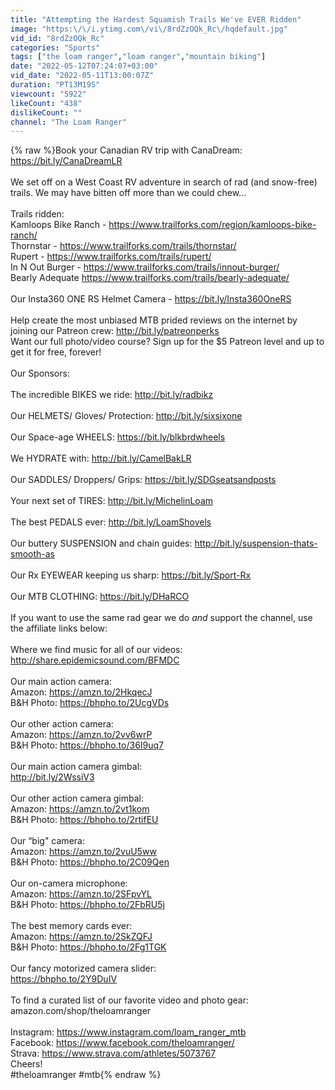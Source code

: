 ```yaml
---
title: "Attempting the Hardest Squamish Trails We've EVER Ridden"
image: "https:\/\/i.ytimg.com\/vi\/8rdZzOQk_Rc\/hqdefault.jpg"
vid_id: "8rdZzOQk_Rc"
categories: "Sports"
tags: ["the loam ranger","loam ranger","mountain biking"]
date: "2022-05-12T07:24:07+03:00"
vid_date: "2022-05-11T13:00:07Z"
duration: "PT13M19S"
viewcount: "5922"
likeCount: "438"
dislikeCount: ""
channel: "The Loam Ranger"
---
```

{% raw %}Book your Canadian RV trip with CanaDream: <a rel="nofollow" target="blank" href="https://bit.ly/CanaDreamLR">https://bit.ly/CanaDreamLR</a><br /><br />We set off on a West Coast RV adventure in search of rad (and snow-free) trails. We may have bitten off more than we could chew...<br /><br />Trails ridden:<br />Kamloops Bike Ranch - <a rel="nofollow" target="blank" href="https://www.trailforks.com/region/kamloops-bike-ranch/">https://www.trailforks.com/region/kamloops-bike-ranch/</a><br />Thornstar - <a rel="nofollow" target="blank" href="https://www.trailforks.com/trails/thornstar/">https://www.trailforks.com/trails/thornstar/</a><br />Rupert - <a rel="nofollow" target="blank" href="https://www.trailforks.com/trails/rupert/">https://www.trailforks.com/trails/rupert/</a><br />In N Out Burger - <a rel="nofollow" target="blank" href="https://www.trailforks.com/trails/innout-burger/">https://www.trailforks.com/trails/innout-burger/</a><br />Bearly Adequate <a rel="nofollow" target="blank" href="https://www.trailforks.com/trails/bearly-adequate/">https://www.trailforks.com/trails/bearly-adequate/</a><br /><br />Our Insta360 ONE RS Helmet Camera - <a rel="nofollow" target="blank" href="https://bit.ly/Insta360OneRS">https://bit.ly/Insta360OneRS</a><br /><br />Help create the most unbiased MTB prided reviews on the internet by joining our Patreon crew: <a rel="nofollow" target="blank" href="http://bit.ly/patreonperks">http://bit.ly/patreonperks</a><br />Want our full photo/video course? Sign up for the $5 Patreon level and up to get it for free, forever!<br /><br />Our Sponsors:<br /><br />The incredible BIKES we ride: <a rel="nofollow" target="blank" href="http://bit.ly/radbikz">http://bit.ly/radbikz</a><br /><br />Our HELMETS/ Gloves/ Protection: <a rel="nofollow" target="blank" href="http://bit.ly/sixsixone">http://bit.ly/sixsixone</a><br /><br />Our Space-age WHEELS: <a rel="nofollow" target="blank" href="https://bit.ly/blkbrdwheels">https://bit.ly/blkbrdwheels</a><br /><br />We HYDRATE with: <a rel="nofollow" target="blank" href="http://bit.ly/CamelBakLR">http://bit.ly/CamelBakLR</a><br /><br />Our SADDLES/ Droppers/ Grips: <a rel="nofollow" target="blank" href="https://bit.ly/SDGseatsandposts">https://bit.ly/SDGseatsandposts</a><br /><br />Your next set of TIRES: <a rel="nofollow" target="blank" href="http://bit.ly/MichelinLoam">http://bit.ly/MichelinLoam</a><br /><br />The best PEDALS ever: <a rel="nofollow" target="blank" href="http://bit.ly/LoamShovels">http://bit.ly/LoamShovels</a><br /><br />Our buttery SUSPENSION and chain guides: <a rel="nofollow" target="blank" href="http://bit.ly/suspension-thats-smooth-as">http://bit.ly/suspension-thats-smooth-as</a><br /><br />Our Rx EYEWEAR keeping us sharp: <a rel="nofollow" target="blank" href="https://bit.ly/Sport-Rx">https://bit.ly/Sport-Rx</a><br /><br />Our MTB CLOTHING: <a rel="nofollow" target="blank" href="https://bit.ly/DHaRCO">https://bit.ly/DHaRCO</a><br /><br />If you want to use the same rad gear we do *and* support the channel, use the affiliate links below:<br /><br />Where we find music for all of our videos:<br /><a rel="nofollow" target="blank" href="http://share.epidemicsound.com/BFMDC">http://share.epidemicsound.com/BFMDC</a><br /><br />Our main action camera:<br />Amazon: <a rel="nofollow" target="blank" href="https://amzn.to/2HkqecJ">https://amzn.to/2HkqecJ</a><br />B&amp;H Photo: <a rel="nofollow" target="blank" href="https://bhpho.to/2UcgVDs">https://bhpho.to/2UcgVDs</a><br /><br />Our other action camera:<br />Amazon: <a rel="nofollow" target="blank" href="https://amzn.to/2vv6wrP">https://amzn.to/2vv6wrP</a><br />B&amp;H Photo: <a rel="nofollow" target="blank" href="https://bhpho.to/36I9uq7">https://bhpho.to/36I9uq7</a><br /><br />Our main action camera gimbal:<br /><a rel="nofollow" target="blank" href="http://bit.ly/2WssiV3">http://bit.ly/2WssiV3</a><br /><br />Our other action camera gimbal:<br />Amazon: <a rel="nofollow" target="blank" href="https://amzn.to/2vt1kom">https://amzn.to/2vt1kom</a><br />B&amp;H Photo: <a rel="nofollow" target="blank" href="https://bhpho.to/2rtifEU">https://bhpho.to/2rtifEU</a><br /><br />Our “big&quot; camera:<br />Amazon: <a rel="nofollow" target="blank" href="https://amzn.to/2vuU5ww">https://amzn.to/2vuU5ww</a><br />B&amp;H Photo: <a rel="nofollow" target="blank" href="https://bhpho.to/2C09Qen">https://bhpho.to/2C09Qen</a><br /><br />Our on-camera microphone: <br />Amazon: <a rel="nofollow" target="blank" href="https://amzn.to/2SFpvYL">https://amzn.to/2SFpvYL</a><br />B&amp;H Photo: <a rel="nofollow" target="blank" href="https://bhpho.to/2FbRU5j">https://bhpho.to/2FbRU5j</a><br /><br />The best memory cards ever:<br />Amazon: <a rel="nofollow" target="blank" href="https://amzn.to/2SkZQFJ">https://amzn.to/2SkZQFJ</a><br />B&amp;H Photo: <a rel="nofollow" target="blank" href="https://bhpho.to/2Fg1TGK">https://bhpho.to/2Fg1TGK</a><br /><br />Our fancy motorized camera slider:<br /><a rel="nofollow" target="blank" href="https://bhpho.to/2Y9DuIV">https://bhpho.to/2Y9DuIV</a><br /><br />To find a curated list of our favorite video and photo gear:<br />amazon.com/shop/theloamranger<br /><br />Instagram: <a rel="nofollow" target="blank" href="https://www.instagram.com/loam_ranger_mtb">https://www.instagram.com/loam_ranger_mtb</a><br />Facebook: <a rel="nofollow" target="blank" href="https://www.facebook.com/theloamranger/">https://www.facebook.com/theloamranger/</a><br />Strava: <a rel="nofollow" target="blank" href="https://www.strava.com/athletes/5073767">https://www.strava.com/athletes/5073767</a><br />Cheers!<br />#theloamranger #mtb{% endraw %}
